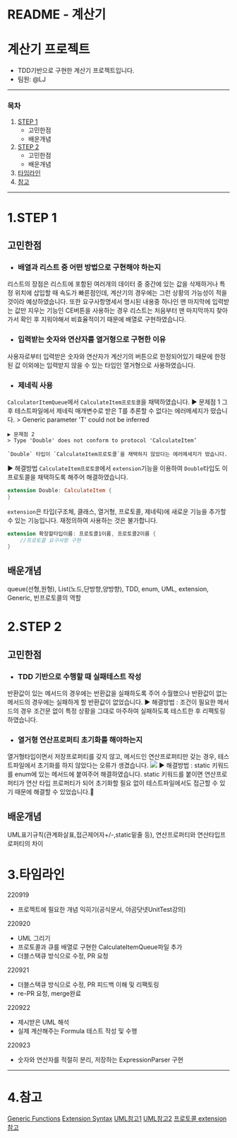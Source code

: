 # README - 계산기

# 계산기 프로젝트
- TDD기반으로 구현한 계산기 프로젝트입니다.
- 팀원: @LJ

---
### 목차
1. [STEP 1](#1.STEP-1)
    - 고민한점
    - 배운개념
2. [STEP 2](#2.STEP-2)
    - 고민한점
    - 배운개념
3. [타임라인](#3.타임라인)
4. [참고](#4.참고)

---
# 1.STEP 1

## 고민한점
- ### 배열과 리스트 중 어떤 방법으로 구현해야 하는지
리스트의 장점은 리스트에 포함된 여러개의 데이터 중 중간에 있는 값을 삭제하거나 특정 위치에 삽입할 때 속도가 빠른점인데, 계산기의 경우에는 그런 상황의 가능성이 적을 것이라 예상하였습니다.
또한 요구사항명세서 명시된 내용중 하나인 맨 마지막에 입력받는 값만 지우는 기능인 CE버튼을 사용하는 경우 리스트는 처음부터 맨 마지막까지 찾아가서 확인 후 지워야해서 비효율적이기 때문에 배열로 구현하였습니다.

- ### 입력받는 숫자와 연산자를 열거형으로 구현한 이유
사용자로부터 입력받은 숫자와 연산자가 계산기의 버튼으로 한정되어있기 때문에 한정된 값 이외에는 입력받지 않을 수 있는 타입인 열거형으로 사용하였습니다.

- ### 제네릭 사용
`CalculatorItemQueue`에서 `CalculateItem프로토콜`을 채택하였습니다.
▶️ 문제점 1
그 후 테스트파일에서 제네릭 매개변수로 받은 T를 추론할 수 없다는 에러메세지가 떴습니다.
    > Generic parameter 'T' could not be inferred

    ▶️ 문제점 2
    > Type 'Double' does not conform to protocol 'CalculateItem’ 
    
    `Double` 타입이 `CalculateItem프로토콜`을 채택하지 않았다는 에러메세지가 떴습니다.
▶️ 해결방법
 `CalculateItem프로토콜`에서 `extension`기능을 이용하여 `Double`타입도 이 프로토콜을 채택하도록 해주어 해결하였습니다.
```swift
extension Double: CalculateItem {
}
```
`extension`은 타입(구조체, 클래스, 열거형, 프로토콜, 제네릭)에 새로운 기능을 추가할 수 있는 기능입니다. 재정의하여 사용하는 것은 불가합니다.

```swift
extension 확장할타입이름: 프로토콜1이름, 프로토콜2이름 {
    //프로토콜 요구사항 구현
}
```


## 배운개념
queue(선형,원형), List(노드,단방향,양방향), TDD, enum, UML, extension, Generic, 빈프로토콜의 역할


# 2.STEP 2

## 고민한점
- ### TDD 기반으로 수행할 때 실패테스트 작성
반환값이 있는 메서드의 경우에는 반환값을 실패하도록 주어 수월했으나 반환값이 없는 메서드의 경우에는 실패하게 할 반환값이 없었습니다. 
▶️ 해결방법 : 조건이 필요한 메서드의 경우 조건문 없이 특정 상황을 그대로 마주하여 실패하도록 테스트한 후 리팩토링 하였습니다.

- ### 열거형 연산프로퍼티 초기화를 해야하는지
열거형타입이면서 저장프로퍼티를 갖지 않고, 메서드인 연산프로퍼티만 갖는 경우, 테스트파일에서 초기화를 하지 않았다는 오류가 생겼습니다.
![](https://i.imgur.com/xJbAgeW.png)
▶️ 해결방법 : static 키워드를 enum에 있는 메서드에 붙여주어 해결하였습니다. static 키워드를 붙이면 연산프로퍼티가 연산 타입 프로퍼티가 되어 초기화할 필요 없이 테스트파일에서도 접근할 수 있기 때문에 해결할 수 있었습니다.

## 배운개념
UML표기규칙(관계화살표,접근제어자+/-,static밑줄 등), 연산프로퍼티와 연산타입프로퍼티의 차이  

# 3.타임라인
220919    
- 프로젝트에 필요한 개념 익히기(공식문서, 야곰닷넷UnitTest강의)

220920
- UML 그리기
- 프로토콜과 큐를 배열로 구현한 CalculateItemQueue파일 추가
- 더블스택큐 방식으로 수정, PR 요청

220921
- 더블스택큐 방식으로 수정, PR 피드백 이해 및 리팩토링
- re-PR 요청, merge완료

220922
- 제시받은 UML 해석
- 실제 계산해주는 Formula 테스트 작성 및 수행

220923
- 숫자와 연산자를 적절히 분리, 저장하는 ExpressionParser 구현

---
# 4.참고
[Generic Functions](https://docs.swift.org/swift-book/LanguageGuide/Generics.html)
[Extension Syntax](https://docs.swift.org/swift-book/LanguageGuide/Extensions.html)
[UML참고1](https://www.nextree.co.kr/p6753/)
[UML참고2](https://rldd.tistory.com/m/365)
[프로토콜 extension 참고](https://blog.yagom.net/529/)
